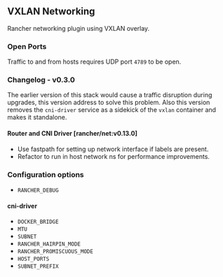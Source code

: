 ## VXLAN Networking

Rancher networking plugin using VXLAN overlay.

### Open Ports

Traffic to and from hosts requires UDP port `4789` to be open.

### Changelog - v0.3.0

The earlier version of this stack would cause a traffic disruption during upgrades, this version address to solve this problem. Also this version removes the `cni-driver` service as a sidekick of the `vxlan` container and makes it standalone.

#### Router and CNI Driver [rancher/net:v0.13.0]
* Use fastpath for setting up network interface if labels are present.
* Refactor to run in host network ns for performance improvements.

### Configuration options
* `RANCHER_DEBUG`

#### cni-driver

* `DOCKER_BRIDGE`
* `MTU`
* `SUBNET`
* `RANCHER_HAIRPIN_MODE`
* `RANCHER_PROMISCUOUS_MODE`
* `HOST_PORTS`
* `SUBNET_PREFIX`
